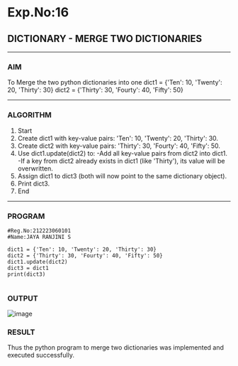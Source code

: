 # Exp.No:16  
## DICTIONARY - MERGE TWO DICTIONARIES

---

### AIM  
To Merge the two python dictionaries into one
dict1 = {'Ten': 10, 'Twenty': 20, 'Thirty': 30}
dict2 = {'Thirty': 30, 'Fourty': 40, 'Fifty': 50}

---

### ALGORITHM

1. Start
2. Create dict1 with key-value pairs: 'Ten': 10, 'Twenty': 20, 'Thirty': 30.
3. Create dict2 with key-value pairs: 'Thirty': 30, 'Fourty': 40, 'Fifty': 50.
4. Use dict1.update(dict2) to:
-Add all key-value pairs from dict2 into dict1.
-If a key from dict2 already exists in dict1 (like 'Thirty'), its value will be overwritten.
5. Assign dict1 to dict3 (both will now point to the same dictionary object).
6. Print dict3.
7. End

---

### PROGRAM

```
#Reg.No:212223060101
#Name:JAYA RANJINI S

dict1 = {'Ten': 10, 'Twenty': 20, 'Thirty': 30}
dict2 = {'Thirty': 30, 'Fourty': 40, 'Fifty': 50}
dict1.update(dict2)
dict3 = dict1
print(dict3)


```

### OUTPUT

![image](https://github.com/user-attachments/assets/842d6b0f-8493-4078-980a-861235726592)

### RESULT
Thus the python program to merge two dictionaries was implemented and executed successfully.
